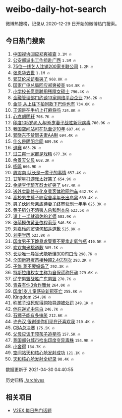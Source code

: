 # weibo-daily-hot-search

微博热搜榜，记录从 2020-12-29 日开始的微博热门搜索。

## 今日热门搜索

<!-- BEGIN -->

1. [中国视协回应郑爽被查](https://s.weibo.com/weibo?q=%23%E4%B8%AD%E5%9B%BD%E8%A7%86%E5%8D%8F%E5%9B%9E%E5%BA%94%E9%83%91%E7%88%BD%E8%A2%AB%E6%9F%A5%23&Refer=top) `3.1M 🔥`
1. [公安部派出工作组赴广西](https://s.weibo.com/weibo?q=%23%E5%85%AC%E5%AE%89%E9%83%A8%E6%B4%BE%E5%87%BA%E5%B7%A5%E4%BD%9C%E7%BB%84%E8%B5%B4%E5%B9%BF%E8%A5%BF%23&Refer=top) `1.5M 🔥`
1. [75位一线艺人注销200家关联公司](https://s.weibo.com/weibo?q=%2375%E4%BD%8D%E4%B8%80%E7%BA%BF%E8%89%BA%E4%BA%BA%E6%B3%A8%E9%94%80200%E5%AE%B6%E5%85%B3%E8%81%94%E5%85%AC%E5%8F%B8%23&Refer=top) `1.2M 🔥`
1. [张恩华去世](https://s.weibo.com/weibo?q=%23%E5%BC%A0%E6%81%A9%E5%8D%8E%E5%8E%BB%E4%B8%96%23&Refer=top) `1.1M 🔥`
1. [郭艾伦采访看哭了](https://s.weibo.com/weibo?q=%E9%83%AD%E8%89%BE%E4%BC%A6%E9%87%87%E8%AE%BF%E7%9C%8B%E5%93%AD%E4%BA%86&Refer=top) `968.8K 🔥`
1. [国家广电总局回应郑爽被查](https://s.weibo.com/weibo?q=%23%E5%9B%BD%E5%AE%B6%E5%B9%BF%E7%94%B5%E6%80%BB%E5%B1%80%E5%9B%9E%E5%BA%94%E9%83%91%E7%88%BD%E8%A2%AB%E6%9F%A5%23&Refer=top) `954.8K 🔥`
1. [小学校长愿意聘用残障女硕士](https://s.weibo.com/weibo?q=%E5%B0%8F%E5%AD%A6%E6%A0%A1%E9%95%BF%E6%84%BF%E6%84%8F%E8%81%98%E7%94%A8%E6%AE%8B%E9%9A%9C%E5%A5%B3%E7%A1%95%E5%A3%AB&Refer=top) `796.4K 🔥`
1. [金融管理部门约谈13家网络平台企业](https://s.weibo.com/weibo?q=%23%E9%87%91%E8%9E%8D%E7%AE%A1%E7%90%86%E9%83%A8%E9%97%A8%E7%BA%A6%E8%B0%8813%E5%AE%B6%E7%BD%91%E7%BB%9C%E5%B9%B3%E5%8F%B0%E4%BC%81%E4%B8%9A%23&Refer=top) `736.2K 🔥`
1. [金莎 从上往下拍同款下巴你也有](https://s.weibo.com/weibo?q=%E9%87%91%E8%8E%8E%20%E4%BB%8E%E4%B8%8A%E5%BE%80%E4%B8%8B%E6%8B%8D%E5%90%8C%E6%AC%BE%E4%B8%8B%E5%B7%B4%E4%BD%A0%E4%B9%9F%E6%9C%89&Refer=top) `734.0K 🔥`
1. [王源是在手机上打麻将吗](https://s.weibo.com/weibo?q=%23%E7%8E%8B%E6%BA%90%E6%98%AF%E5%9C%A8%E6%89%8B%E6%9C%BA%E4%B8%8A%E6%89%93%E9%BA%BB%E5%B0%86%E5%90%97%23&Refer=top) `724.8K 🔥`
1. [心疼胡明轩](https://s.weibo.com/weibo?q=%E5%BF%83%E7%96%BC%E8%83%A1%E6%98%8E%E8%BD%A9&Refer=top) `708.7K 🔥`
1. [印度105岁老人与95岁妻子战胜新冠病毒](https://s.weibo.com/weibo?q=%E5%8D%B0%E5%BA%A6105%E5%B2%81%E8%80%81%E4%BA%BA%E4%B8%8E95%E5%B2%81%E5%A6%BB%E5%AD%90%E6%88%98%E8%83%9C%E6%96%B0%E5%86%A0%E7%97%85%E6%AF%92&Refer=top) `700.9K 🔥`
1. [我国空间站可在轨至少10年](https://s.weibo.com/weibo?q=%23%E6%88%91%E5%9B%BD%E7%A9%BA%E9%97%B4%E7%AB%99%E5%8F%AF%E5%9C%A8%E8%BD%A8%E8%87%B3%E5%B0%9110%E5%B9%B4%23&Refer=top) `697.4K 🔥`
1. [郭晓东不赞同夫妻AA制](https://s.weibo.com/weibo?q=%23%E9%83%AD%E6%99%93%E4%B8%9C%E4%B8%8D%E8%B5%9E%E5%90%8C%E5%A4%AB%E5%A6%BBAA%E5%88%B6%23&Refer=top) `694.4K 🔥`
1. [什么是阴阳合同](https://s.weibo.com/weibo?q=%23%E4%BB%80%E4%B9%88%E6%98%AF%E9%98%B4%E9%98%B3%E5%90%88%E5%90%8C%23&Refer=top) `689.5K 🔥`
1. [退赛](https://s.weibo.com/weibo?q=%E9%80%80%E8%B5%9B&Refer=top) `683.2K 🔥`
1. [过三爽一家都是戏精](https://s.weibo.com/weibo?q=%23%E8%BF%87%E4%B8%89%E7%88%BD%E4%B8%80%E5%AE%B6%E9%83%BD%E6%98%AF%E6%88%8F%E7%B2%BE%23&Refer=top) `677.3K 🔥`
1. [余景天父母](https://s.weibo.com/weibo?q=%23%E4%BD%99%E6%99%AF%E5%A4%A9%E7%88%B6%E6%AF%8D%23&Refer=top) `668.3K 🔥`
1. [杨鸣](https://s.weibo.com/weibo?q=%E6%9D%A8%E9%B8%A3&Refer=top) `666.9K 🔥`
1. [周震南 队长是一辈子的事情](https://s.weibo.com/weibo?q=%E5%91%A8%E9%9C%87%E5%8D%97%20%E9%98%9F%E9%95%BF%E6%98%AF%E4%B8%80%E8%BE%88%E5%AD%90%E7%9A%84%E4%BA%8B%E6%83%85&Refer=top) `657.4K 🔥`
1. [甘望星打游戏太好笑了](https://s.weibo.com/weibo?q=%23%E7%94%98%E6%9C%9B%E6%98%9F%E6%89%93%E6%B8%B8%E6%88%8F%E5%A4%AA%E5%A5%BD%E7%AC%91%E4%BA%86%23&Refer=top) `654.9K 🔥`
1. [金靖李佳琦互怼太好笑了](https://s.weibo.com/weibo?q=%23%E9%87%91%E9%9D%96%E6%9D%8E%E4%BD%B3%E7%90%A6%E4%BA%92%E6%80%BC%E5%A4%AA%E5%A5%BD%E7%AC%91%E4%BA%86%23&Refer=top) `647.4K 🔥`
1. [送外卖副处长化身乘客体验网约车](https://s.weibo.com/weibo?q=%23%E9%80%81%E5%A4%96%E5%8D%96%E5%89%AF%E5%A4%84%E9%95%BF%E5%8C%96%E8%BA%AB%E4%B9%98%E5%AE%A2%E4%BD%93%E9%AA%8C%E7%BD%91%E7%BA%A6%E8%BD%A6%23&Refer=top) `642.7K 🔥`
1. [高校男生裤子晾宿舍半年长出鸟窝](https://s.weibo.com/weibo?q=%23%E9%AB%98%E6%A0%A1%E7%94%B7%E7%94%9F%E8%A3%A4%E5%AD%90%E6%99%BE%E5%AE%BF%E8%88%8D%E5%8D%8A%E5%B9%B4%E9%95%BF%E5%87%BA%E9%B8%9F%E7%AA%9D%23&Refer=top) `639.4K 🔥`
1. [男子伙同母亲虐待妻子终审获刑一年半](https://s.weibo.com/weibo?q=%E7%94%B7%E5%AD%90%E4%BC%99%E5%90%8C%E6%AF%8D%E4%BA%B2%E8%99%90%E5%BE%85%E5%A6%BB%E5%AD%90%E7%BB%88%E5%AE%A1%E8%8E%B7%E5%88%91%E4%B8%80%E5%B9%B4%E5%8D%8A&Refer=top) `625.3K 🔥`
1. [黄子韬分不清狼人杀和剧本杀](https://s.weibo.com/weibo?q=%23%E9%BB%84%E5%AD%90%E9%9F%AC%E5%88%86%E4%B8%8D%E6%B8%85%E7%8B%BC%E4%BA%BA%E6%9D%80%E5%92%8C%E5%89%A7%E6%9C%AC%E6%9D%80%23&Refer=top) `623.5K 🔥`
1. [课上一半就退休的老师](https://s.weibo.com/weibo?q=%23%E8%AF%BE%E4%B8%8A%E4%B8%80%E5%8D%8A%E5%B0%B1%E9%80%80%E4%BC%91%E7%9A%84%E8%80%81%E5%B8%88%23&Refer=top) `583.9K 🔥`
1. [张萌模仿黄圣依程莉莎](https://s.weibo.com/weibo?q=%E5%BC%A0%E8%90%8C%E6%A8%A1%E4%BB%BF%E9%BB%84%E5%9C%A3%E4%BE%9D%E7%A8%8B%E8%8E%89%E8%8E%8E&Refer=top) `546.5K 🔥`
1. [刘嘉玲向窦骁何超莲道歉](https://s.weibo.com/weibo?q=%E5%88%98%E5%98%89%E7%8E%B2%E5%90%91%E7%AA%A6%E9%AA%81%E4%BD%95%E8%B6%85%E8%8E%B2%E9%81%93%E6%AD%89&Refer=top) `525.9K 🔥`
1. [刘宇学历](https://s.weibo.com/weibo?q=%E5%88%98%E5%AE%87%E5%AD%A6%E5%8E%86&Refer=top) `523.8K 🔥`
1. [印度男子下跪恳求警察不要拿走氧气瓶](https://s.weibo.com/weibo?q=%23%E5%8D%B0%E5%BA%A6%E7%94%B7%E5%AD%90%E4%B8%8B%E8%B7%AA%E6%81%B3%E6%B1%82%E8%AD%A6%E5%AF%9F%E4%B8%8D%E8%A6%81%E6%8B%BF%E8%B5%B0%E6%B0%A7%E6%B0%94%E7%93%B6%23&Refer=top) `410.5K 🔥`
1. [欢欢向米桃道歉](https://s.weibo.com/weibo?q=%23%E6%AC%A2%E6%AC%A2%E5%90%91%E7%B1%B3%E6%A1%83%E9%81%93%E6%AD%89%23&Refer=top) `385.1K 🔥`
1. [长沙唯一导盲犬能听懂300句口令](https://s.weibo.com/weibo?q=%E9%95%BF%E6%B2%99%E5%94%AF%E4%B8%80%E5%AF%BC%E7%9B%B2%E7%8A%AC%E8%83%BD%E5%90%AC%E6%87%82300%E5%8F%A5%E5%8F%A3%E4%BB%A4&Refer=top) `298.7K 🔥`
1. [全国新冠疫苗接种超2.4亿剂次](https://s.weibo.com/weibo?q=%23%E5%85%A8%E5%9B%BD%E6%96%B0%E5%86%A0%E7%96%AB%E8%8B%97%E6%8E%A5%E7%A7%8D%E8%B6%852.4%E4%BA%BF%E5%89%82%E6%AC%A1%23&Refer=top) `293.2K 🔥`
1. [子悠 我不要妈妈了](https://s.weibo.com/weibo?q=%E5%AD%90%E6%82%A0%20%E6%88%91%E4%B8%8D%E8%A6%81%E5%A6%88%E5%A6%88%E4%BA%86&Refer=top) `292.3K 🔥`
1. [特斯拉维权女主称为自保谎称怀孕](https://s.weibo.com/weibo?q=%E7%89%B9%E6%96%AF%E6%8B%89%E7%BB%B4%E6%9D%83%E5%A5%B3%E4%B8%BB%E7%A7%B0%E4%B8%BA%E8%87%AA%E4%BF%9D%E8%B0%8E%E7%A7%B0%E6%80%80%E5%AD%95&Refer=top) `279.6K 🔥`
1. [辽宁男篮战胜广东男篮](https://s.weibo.com/weibo?q=%23%E8%BE%BD%E5%AE%81%E7%94%B7%E7%AF%AE%E6%88%98%E8%83%9C%E5%B9%BF%E4%B8%9C%E7%94%B7%E7%AF%AE%23&Refer=top) `270.7K 🔥`
1. [青春有你3合作舞台](https://s.weibo.com/weibo?q=%23%E9%9D%92%E6%98%A5%E6%9C%89%E4%BD%A03%E5%90%88%E4%BD%9C%E8%88%9E%E5%8F%B0%23&Refer=top) `264.0K 🔥`
1. [印度1岁儿童感染新冠死亡](https://s.weibo.com/weibo?q=%23%E5%8D%B0%E5%BA%A61%E5%B2%81%E5%84%BF%E7%AB%A5%E6%84%9F%E6%9F%93%E6%96%B0%E5%86%A0%E6%AD%BB%E4%BA%A1%23&Refer=top) `255.8K 🔥`
1. [Kingdom](https://s.weibo.com/weibo?q=Kingdom&Refer=top) `254.8K 🔥`
1. [称孩子没死就得购物导游被处罚](https://s.weibo.com/weibo?q=%23%E7%A7%B0%E5%AD%A9%E5%AD%90%E6%B2%A1%E6%AD%BB%E5%B0%B1%E5%BE%97%E8%B4%AD%E7%89%A9%E5%AF%BC%E6%B8%B8%E8%A2%AB%E5%A4%84%E7%BD%9A%23&Refer=top) `249.1K 🔥`
1. [他在逆光中告白](https://s.weibo.com/weibo?q=%E4%BB%96%E5%9C%A8%E9%80%86%E5%85%89%E4%B8%AD%E5%91%8A%E7%99%BD&Refer=top) `246.7K 🔥`
1. [石狮子能有多搞笑](https://s.weibo.com/weibo?q=%E7%9F%B3%E7%8B%AE%E5%AD%90%E8%83%BD%E6%9C%89%E5%A4%9A%E6%90%9E%E7%AC%91&Refer=top) `212.6K 🔥`
1. [许光汉 很谢谢你们现在还喜欢我](https://s.weibo.com/weibo?q=%E8%AE%B8%E5%85%89%E6%B1%89%20%E5%BE%88%E8%B0%A2%E8%B0%A2%E4%BD%A0%E4%BB%AC%E7%8E%B0%E5%9C%A8%E8%BF%98%E5%96%9C%E6%AC%A2%E6%88%91&Refer=top) `210.4K 🔥`
1. [CBA总决赛](https://s.weibo.com/weibo?q=%23CBA%E6%80%BB%E5%86%B3%E8%B5%9B%23&Refer=top) `175.5K 🔥`
1. [父母应该干预孩子追星吗](https://s.weibo.com/weibo?q=%23%E7%88%B6%E6%AF%8D%E5%BA%94%E8%AF%A5%E5%B9%B2%E9%A2%84%E5%AD%A9%E5%AD%90%E8%BF%BD%E6%98%9F%E5%90%97%23&Refer=top) `157.5K 🔥`
1. [我国部分城市检出印度变异毒株](https://s.weibo.com/weibo?q=%23%E6%88%91%E5%9B%BD%E9%83%A8%E5%88%86%E5%9F%8E%E5%B8%82%E6%A3%80%E5%87%BA%E5%8D%B0%E5%BA%A6%E5%8F%98%E5%BC%82%E6%AF%92%E6%A0%AA%23&Refer=top) `154.9K 🔥`
1. [小舍得](https://s.weibo.com/weibo?q=%E5%B0%8F%E8%88%8D%E5%BE%97&Refer=top) `134.7K 🔥`
1. [空间站天和核心舱发射成功](https://s.weibo.com/weibo?q=%23%E7%A9%BA%E9%97%B4%E7%AB%99%E5%A4%A9%E5%92%8C%E6%A0%B8%E5%BF%83%E8%88%B1%E5%8F%91%E5%B0%84%E6%88%90%E5%8A%9F%23&Refer=top) `121.1K 🔥`
1. [天和核心舱发射全纪录](https://s.weibo.com/weibo?q=%23%E5%A4%A9%E5%92%8C%E6%A0%B8%E5%BF%83%E8%88%B1%E5%8F%91%E5%B0%84%E5%85%A8%E7%BA%AA%E5%BD%95%23&Refer=top) `90.4K 🔥`

数据更新于 2021-04-30 04:40:55

<!-- END -->

历史归档 [./archives](./archives)

## 相关项目

- [V2EX 每日热门话题](https://github.com/boojack/v2ex-daily-hot-topic)
